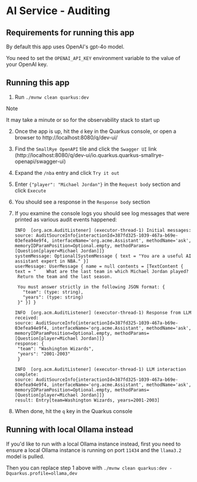 # AI Service - Auditing

## Requirements for running this app
By default this app uses OpenAI's gpt-4o model.

You need to set the `OPENAI_API_KEY` environment variable to the value of your OpenAI key.

## Running this app
1. Run `./mvnw clean quarkus:dev`

> [!NOTE]
> It may take a minute or so for the observability stack to start up 

2. Once the app is up, hit the `d` key in the Quarkus console, or open a browser to http://localhost:8080/q/dev-ui/
3. Find the `SmallRye OpenAPI` tile and click the `Swagger UI` link (http://localhost:8080/q/dev-ui/io.quarkus.quarkus-smallrye-openapi/swagger-ui)
4. Expand the `/nba` entry and click `Try it out`
5. Enter `{"player": "Michael Jordan"}` in the `Request body` section and click `Execute`
6. You should see a response in the `Response body` section
7. If you examine the console logs you should see log messages that were printed as various audit events happened:

   ```
   INFO  [org.acm.AuditListener] (executor-thread-1) Initial messages:
   source: AuditSourceInfo{interactionId=387fd325-1039-467a-b69e-03efea94e9f4, interfaceName='org.acme.Assistant', methodName='ask', memoryIDParamPosition=Optional.empty, methodParams=[Question[player=Michael Jordan]]}
   systemMessage: Optional[SystemMessage { text = "You are a useful AI assistant expert in NBA." }]
   userMessage: UserMessage { name = null contents = [TextContent { text = "    What are the last team in which Michael Jordan played?
    Return the team and the last season.

    You must answer strictly in the following JSON format: {
      "team": (type: string),
      "years": (type: string)
    }" }] }
   
   INFO  [org.acm.AuditListener] (executor-thread-1) Response from LLM received:
   source: AuditSourceInfo{interactionId=387fd325-1039-467a-b69e-03efea94e9f4, interfaceName='org.acme.Assistant', methodName='ask', memoryIDParamPosition=Optional.empty, methodParams=[Question[player=Michael Jordan]]}
   response: {
    "team": "Washington Wizards",
    "years": "2001-2003"
    }

   INFO  [org.acm.AuditListener] (executor-thread-1) LLM interaction complete:
   source: AuditSourceInfo{interactionId=387fd325-1039-467a-b69e-03efea94e9f4, interfaceName='org.acme.Assistant', methodName='ask', memoryIDParamPosition=Optional.empty, methodParams=[Question[player=Michael Jordan]]}
   result: Entry[team=Washington Wizards, years=2001-2003]
   ```

8. When done, hit the `q` key in the Quarkus console

## Running with local Ollama instead
If you'd like to run with a local Ollama instance instead, first you need to ensure a local Ollama instance is running on port `11434` and the `llama3.2` model is pulled.

Then you can replace step 1 above with `./mvnw clean quarkus:dev -Dquarkus.profile=ollama,dev`